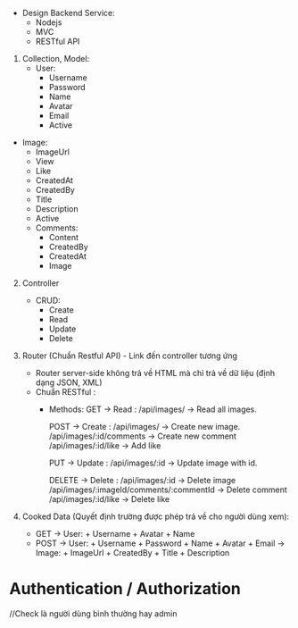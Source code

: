 - Design Backend Service:
    - Nodejs
    - MVC
    - RESTful API

1. Collection, Model:
    - User:
        - Username
        - Password
        - Name
        - Avatar
        - Email
        - Active


- Image:
    - ImageUrl
    - View
    - Like
    - CreatedAt
    - CreatedBy
    - Title
    - Description
    - Active
    - Comments:
        + Content
        + CreatedBy
        + CreatedAt
        + Image

2. Controller
    - CRUD:
        + Create
        + Read
        + Update
        + Delete

3. Router (Chuẩn Restful API) - Link đến controller tương ứng
    - Router server-side không trả về HTML mà chỉ trả về dữ liệu (định dạng JSON, XML)
    - Chuẩn RESTful :
        + Methods:
            GET -> Read : /api/images/ -> Read all images.

            POST -> Create : /api/images/ -> Create new image.
                            /api/images/:id/comments -> Create new comment
                            /api/images/:id/like -> Add like

            PUT -> Update : /api/images/:id -> Update image with id.

            DELETE -> Delete : /api/images/:id -> Delete image
                                /api/images/:imageId/comments/:commentId -> Delete comment
                                /api/images/:id/like -> Delete like

4. Cooked Data (Quyết định trường được phép trả về cho người dùng xem):
    - GET -> User:
            + Username
            + Avatar
            + Name
    - POST -> User:
            + Username
            + Password
            + Name
            + Avatar
            + Email
           -> Image:
           + ImageUrl
           + CreatedBy
           + Title
           + Description

# Authentication / Authorization
//Check là người dùng bình thường hay admin
